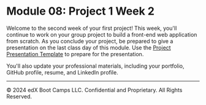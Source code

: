 # Module 08: Project 1 Week 2
Welcome to the second week of your first project! This week, you'll continue to work on your group project to build a front-end web application from scratch. As you conclude your project, be prepared to give a presentation on the last class day of this module. Use the [Project Presentation Template](https://docs.google.com/presentation/d/10QaO9KH8HtUXj__81ve0SZcpO5DbMbqqQr4iPpbwKks/edit?usp=sharing) to prepare for the presentation.

You'll also update your professional materials, including your portfolio, GitHub profile, resume, and LinkedIn profile.

---
© 2024 edX Boot Camps LLC. Confidential and Proprietary. All Rights Reserved.
